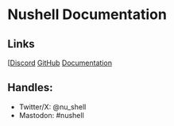 # Nushell Documentation

## Links

[[Discord](https://discord.gg/NtAbbGn)
[GitHub](https://github.com/nushell/nushell)
[Documentation](https://nushell.sh)

## Handles:

- Twitter/X: @nu_shell
- Mastodon: #nushell


